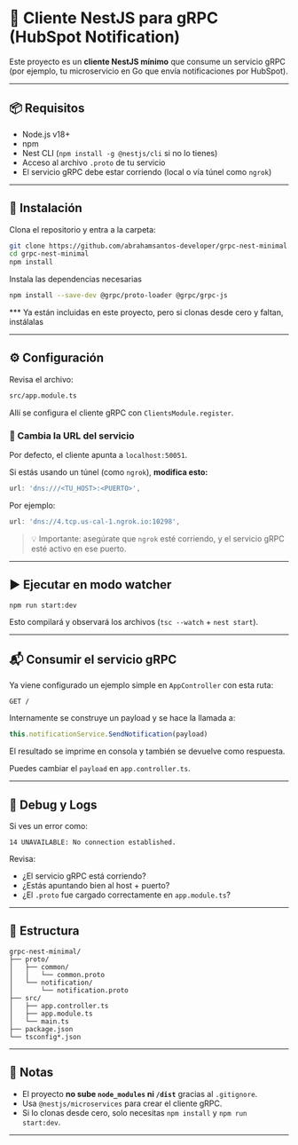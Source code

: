 # 🚀 Cliente NestJS para gRPC (HubSpot Notification)

Este proyecto es un **cliente NestJS mínimo** que consume un servicio gRPC (por ejemplo, tu microservicio en Go que envía notificaciones por HubSpot).

---

## 📦 Requisitos

- Node.js v18+
- npm
- Nest CLI (`npm install -g @nestjs/cli` si no lo tienes)
- Acceso al archivo `.proto` de tu servicio
- El servicio gRPC debe estar corriendo (local o vía túnel como `ngrok`)

---

## 🧩 Instalación

Clona el repositorio y entra a la carpeta:

```bash
git clone https://github.com/abrahamsantos-developer/grpc-nest-minimal.git
cd grpc-nest-minimal
npm install
```

Instala las dependencias necesarias

```bash
npm install --save-dev @grpc/proto-loader @grpc/grpc-js
```

*** Ya están incluidas en este proyecto, pero si clonas desde cero y faltan, instálalas

---

## ⚙️ Configuración

Revisa el archivo:

```bash
src/app.module.ts
```

Allí se configura el cliente gRPC con `ClientsModule.register`.

### 🔁 Cambia la URL del servicio

Por defecto, el cliente apunta a `localhost:50051`.

Si estás usando un túnel (como `ngrok`), **modifica esto:**

```ts
url: 'dns:///<TU_HOST>:<PUERTO>',
```

Por ejemplo:

```ts
url: 'dns://4.tcp.us-cal-1.ngrok.io:10298',
```

> 💡 Importante: asegúrate que `ngrok` esté corriendo, y el servicio gRPC esté activo en ese puerto.

---

## ▶️ Ejecutar en modo watcher

```bash
npm run start:dev
```

Esto compilará y observará los archivos (`tsc --watch` + `nest start`).

---

## 📬 Consumir el servicio gRPC

Ya viene configurado un ejemplo simple en `AppController` con esta ruta:

```method
GET /
```

Internamente se construye un payload y se hace la llamada a:

```ts
this.notificationService.SendNotification(payload)
```

El resultado se imprime en consola y también se devuelve como respuesta.

Puedes cambiar el `payload` en `app.controller.ts`.

---

## 🧪 Debug y Logs

Si ves un error como:

```error
14 UNAVAILABLE: No connection established.
```

Revisa:

- ¿El servicio gRPC está corriendo?
- ¿Estás apuntando bien al host + puerto?
- ¿El `.proto` fue cargado correctamente en `app.module.ts`?

---

## 📂 Estructura

```estructura
grpc-nest-minimal/
├── proto/
│   ├── common/
│   │   └── common.proto
│   └── notification/
│       └── notification.proto
├── src/
│   ├── app.controller.ts
│   ├── app.module.ts
│   └── main.ts
├── package.json
└── tsconfig*.json
```

---

## 📌 Notas

- El proyecto **no sube `node_modules` ni `/dist`** gracias al `.gitignore`.
- Usa `@nestjs/microservices` para crear el cliente gRPC.
- Si lo clonas desde cero, solo necesitas `npm install` y `npm run start:dev`.

---
